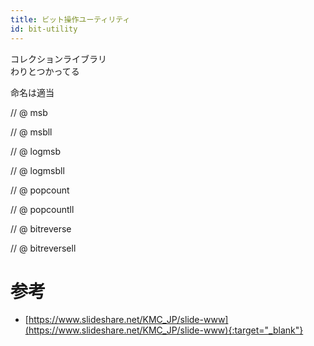 ```yaml
---
title: ビット操作ユーティリティ
id: bit-utility
---
```

コレクションライブラリ  
わりとつかってる

命名は適当

// @ msb

// @ msbll

// @ logmsb

// @ logmsbll

// @ popcount

// @ popcountll

// @ bitreverse

// @ bitreversell

# 参考

* [https://www.slideshare.net/KMC_JP/slide-www](https://www.slideshare.net/KMC_JP/slide-www){:target="_blank"}

